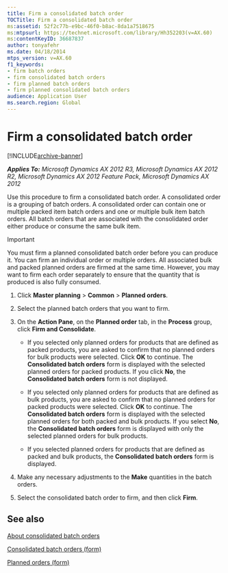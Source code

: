 ```yaml
---
title: Firm a consolidated batch order
TOCTitle: Firm a consolidated batch order
ms:assetid: 52f2c77b-e9bc-46f0-b8ac-8da1a7518675
ms:mtpsurl: https://technet.microsoft.com/library/Hh352203(v=AX.60)
ms:contentKeyID: 36687837
author: tonyafehr
ms.date: 04/18/2014
mtps_version: v=AX.60
f1_keywords:
- firm batch orders
- firm consolidated batch orders
- firm planned batch orders
- firm planned consolidated batch orders
audience: Application User
ms.search.region: Global
---
```


# Firm a consolidated batch order 


[!INCLUDE[archive-banner](includes/archive-banner.md)]


_**Applies To:** Microsoft Dynamics AX 2012 R3, Microsoft Dynamics AX 2012 R2, Microsoft Dynamics AX 2012 Feature Pack, Microsoft Dynamics AX 2012_

Use this procedure to firm a consolidated batch order. A consolidated order is a grouping of batch orders. A consolidated order can contain one or multiple packed item batch orders and one or multiple bulk item batch orders. All batch orders that are associated with the consolidated order either produce or consume the same bulk item.


> [!IMPORTANT]
> <P>You must firm a planned consolidated batch order before you can produce it. You can firm an individual order or multiple orders. All associated bulk and packed planned orders are firmed at the same time. However, you may want to firm each order separately to ensure that the quantity that is produced is also fully consumed.</P>



1.  Click **Master planning** \> **Common** \> **Planned orders**.

2.  Select the planned batch orders that you want to firm.

3.  On the **Action Pane**, on the **Planned order** tab, in the **Process** group, click **Firm and Consolidate**.
    
      - If you selected only planned orders for products that are defined as packed products, you are asked to confirm that no planned orders for bulk products were selected. Click **OK** to continue. The **Consolidated batch orders** form is displayed with the selected planned orders for packed products. If you click **No**, the **Consolidated batch orders** form is not displayed.
    
      - If you selected only planned orders for products that are defined as bulk products, you are asked to confirm that no planned orders for packed products were selected. Click **OK** to continue. The **Consolidated batch orders** form is displayed with the selected planned orders for both packed and bulk products. If you select **No**, the **Consolidated batch orders** form is displayed with only the selected planned orders for bulk products.
    
      - If you selected planned orders for products that are defined as packed and bulk products, the **Consolidated batch orders** form is displayed.

4.  Make any necessary adjustments to the **Make** quantities in the batch orders.

5.  Select the consolidated batch order to firm, and then click **Firm**.

## See also

[About consolidated batch orders](about-consolidated-batch-orders.md)

[Consolidated batch orders (form)](https://technet.microsoft.com/library/hh328731\(v=ax.60\))

[Planned orders (form)](https://technet.microsoft.com/library/aa620351\(v=ax.60\))

  


